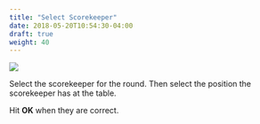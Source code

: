 ```yaml
---
title: "Select Scorekeeper"
date: 2018-05-20T10:54:30-04:00
draft: true
weight: 40
---
```


<div class="withBorder">

<img src="../../../images/gen/SelectSK.png" />

</div>

Select the scorekeeper for the round.  Then select the position the scorekeeper has at the table.

Hit **OK** when they are correct.
